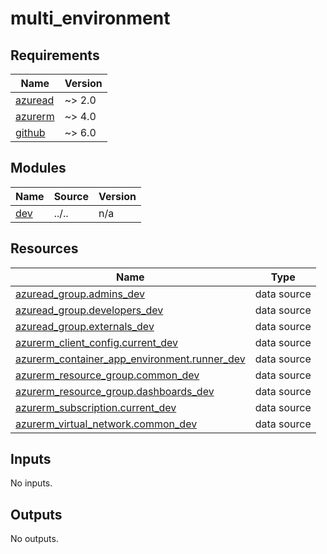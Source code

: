 # multi_environment

<!-- BEGIN_TF_DOCS -->
## Requirements

| Name | Version |
|------|---------|
| <a name="requirement_azuread"></a> [azuread](#requirement\_azuread) | ~> 2.0 |
| <a name="requirement_azurerm"></a> [azurerm](#requirement\_azurerm) | ~> 4.0 |
| <a name="requirement_github"></a> [github](#requirement\_github) | ~> 6.0 |

## Modules

| Name | Source | Version |
|------|--------|---------|
| <a name="module_dev"></a> [dev](#module\_dev) | ../.. | n/a |

## Resources

| Name | Type |
|------|------|
| [azuread_group.admins_dev](https://registry.terraform.io/providers/hashicorp/azuread/latest/docs/data-sources/group) | data source |
| [azuread_group.developers_dev](https://registry.terraform.io/providers/hashicorp/azuread/latest/docs/data-sources/group) | data source |
| [azuread_group.externals_dev](https://registry.terraform.io/providers/hashicorp/azuread/latest/docs/data-sources/group) | data source |
| [azurerm_client_config.current_dev](https://registry.terraform.io/providers/hashicorp/azurerm/latest/docs/data-sources/client_config) | data source |
| [azurerm_container_app_environment.runner_dev](https://registry.terraform.io/providers/hashicorp/azurerm/latest/docs/data-sources/container_app_environment) | data source |
| [azurerm_resource_group.common_dev](https://registry.terraform.io/providers/hashicorp/azurerm/latest/docs/data-sources/resource_group) | data source |
| [azurerm_resource_group.dashboards_dev](https://registry.terraform.io/providers/hashicorp/azurerm/latest/docs/data-sources/resource_group) | data source |
| [azurerm_subscription.current_dev](https://registry.terraform.io/providers/hashicorp/azurerm/latest/docs/data-sources/subscription) | data source |
| [azurerm_virtual_network.common_dev](https://registry.terraform.io/providers/hashicorp/azurerm/latest/docs/data-sources/virtual_network) | data source |

## Inputs

No inputs.

## Outputs

No outputs.
<!-- END_TF_DOCS -->
